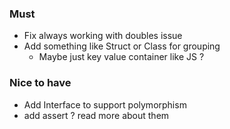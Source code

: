 ### Must
- Fix always working with doubles issue
- Add something like Struct or Class for grouping
  - Maybe just key value container like JS ?

  
### Nice to have
- Add Interface to support polymorphism
- add assert ? read more about them
